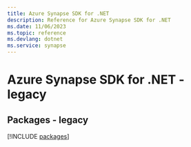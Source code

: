 ```yaml
---
title: Azure Synapse SDK for .NET
description: Reference for Azure Synapse SDK for .NET
ms.date: 11/06/2023
ms.topic: reference
ms.devlang: dotnet
ms.service: synapse
---
```

# Azure Synapse SDK for .NET - legacy
## Packages - legacy
[!INCLUDE [packages](synapse-index.md)]